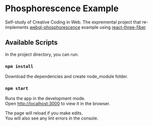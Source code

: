 # Phosphorescence Example  

Self-study of Creative Coding in Web. The expremental project that re-implements [webgl-phosphorescence](https://codepen.io/shubniggurath/pen/qLdPMQ) example using [react-three-fiber](https://docs.pmnd.rs/react-three-fiber/getting-started/introduction)

## Available Scripts

In the project directory, you can run:

### `npm install`

Download the dependencies and create node_module folder.

### `npm start`

Runs the app in the development mode.\
Open [http://localhost:3000](http://localhost:3000) to view it in the browser.

The page will reload if you make edits.\
You will also see any lint errors in the console.
